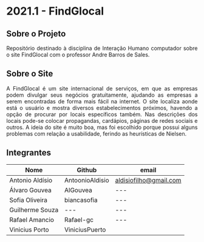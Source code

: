 # 2021.1 - FindGlocal
## Sobre o Projeto
<p align="justify"> Repositório destinado à disciplina de Interação Humano computador sobre o site FindGlocal com o professor Andre Barros de Sales.</p>

## Sobre o Site 
<p align = "justify"> A FindGlocal é um site internacional de serviços, em que as empresas podem divulgar seus negócios gratuitamente, ajudando as empresas a serem encontradas de forma mais fácil na internet. O site localiza aonde está o usuário e mostra diversos estabelecimentos próximos, havendo a opção de procurar por locais específicos também. Nas descrições dos locais pode-se colocar propagandas, cardápios, páginas de redes sociais e outros. A ideia do site é muito boa, mas foi escolhido porque possui alguns problemas com relação a usabilidade, ferindo as heurísticas de Nielsen. </p>

## Integrantes 

| Nome | Github | email |
| ---  | ---    | --- |
|Antonio Aldísio | AntoonioAldisio | aldisiofilho@gmail.com |
|Álvaro  Gouvea| AlGouvea | --- | 
|Sofia  Oliveira|  biancasofia | --- | 
|Guilherme  Souza |  --- | --- | 
|Rafael  Amancio| Rafael-gc | --- |
|Vinicius Porto| ViniciusPuerto |  |


